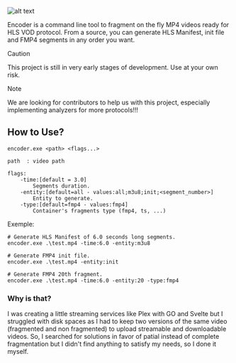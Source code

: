 ![alt text](demo.gif)

Encoder is a command line tool to fragment on the fly MP4 videos ready for HLS
VOD protocol.
From a source, you can generate HLS Manifest, init file and FMP4 segments
in any order you want.

> [!CAUTION]
> This project is still in very early stages of development. Use at your own risk.

> [!NOTE]
> We are looking for contributors to help us with this project, especially implementing analyzers for more protocols!!!

## How to Use?

```
encoder.exe <path> <flags...>

path  : video path

flags:
    -time:[default = 3.0]
        Segments duration.
    -entity:[default=all - values:all;m3u8;init;<segment_number>]
        Entity to generate.
    -type:[default=fmp4 - values:fmp4]
        Container's fragments type (fmp4, ts, ...)
```

Exemple:


```shell
# Generate HLS Manifest of 6.0 seconds long segments.
encoder.exe .\test.mp4 -time:6.0 -entity:m3u8

# Generate FMP4 init file.
encoder.exe .\test.mp4 -entity:init

# Generate FMP4 20th fragment.
encoder.exe .\test.mp4 -time:6.0 -entity:20 -type:fmp4
```

### Why is that?

I was creating a little streaming services like Plex with GO and Svelte but I struggled with disk spaces as I had to keep two versions of the same video (fragmented and non fragmented) to upload streamable and downloadable videos.
So, I searched for solutions in favor of patial instead of complete fragmentation but I didn't find anything to satisfy my needs, so I done it myself. 
